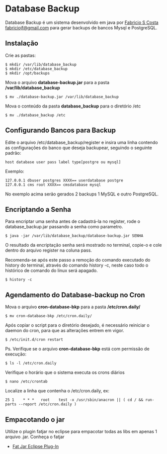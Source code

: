 # Database Backup

Database Backup é um sistema desenvolvido em java por [Fabricio S Costa](http://fabriciojf.com) fabriciojf@gmail.com para gerar backups de bancos Mysql e PostgreSQL. 

## Instalação

Crie as pastas:

```console
$ mkdir /var/lib/database_backup
$ mkdir /etc/database_backup
$ mkdir /opt/backups
```

Mova o arquivo **database-backup.jar** para a pasta **/var/lib/database_backup**

```console
$ mv ./database-backup.jar /var/lib/database_backup
```

Mova o conteúdo da pasta **database_backup** para o  diretório /etc

```console
$ mv ./database_backup /etc
```

## Configurando Bancos para Backup

Edite o arquivo /etc/database_backup/register e insira uma linha contendo as configurações do banco que deseja backupear, seguindo o seguinte padrão:

```
host database user pass label type[postgre ou mysql]
```

Exemplo:

```
127.0.0.1 dbuser postgres XXXX== userdatabase postgre
127.0.0.1 cms root XXXX== cmsdatabase mysql
```

No exemplo acima serão gerados 2 backups 1 MySQL e outro PostgreSQL.

## Encriptando a Senha

Para encriptar uma senha antes de cadastrá-la no register, rode o database_backup.jar passando a senha como parametro.
 
```console
$ java -jar /var/lib/database_backup/database-backup.jar SENHA
```

O resultado da encriptação senha será mostrado no terminal, copie-o e cole dentro do arquivo register na coluna pass.

Recomenda-se após este passo a remoção do comando executado do history do terminal, através do comando history -c, neste caso todo o histórico de comando do linux será apagado.

```console
$ history -c
```

## Agendamento do Database-backup no Cron

Mova o arquivo **cron-database-bkp** para a pasta **/etc/cron.daily/** 

```console
$ mv cron-database-bkp /etc/cron.daily/
```

Após copiar o script para o diretório desejado, é necessário reiniciar o daemon do cron, para que as alterações entrem em vigor.

```console
$ /etc/init.d/cron restart
```

Ps. Verifique se o arquivo **cron-database-bkp** está com permissão de execução:

```console
$ ls -l /etc/cron.daily
```

Verifique o horário que o sistema executa os crons diários

```console
$ nano /etc/crontab
```

Localize a linha que contenha o /etc/cron.daily, ex:

```cron
25 1    * * *   root    test -x /usr/sbin/anacron || ( cd / && run-parts --report /etc/cron.daily )
```

## Empacotando o jar

Utilize o plugin fatjar no eclipse para empacotar todas as libs em apenas 1 arquivo .jar. Conheça o fatjar

* [Fat Jar Eclipse Plug-In](http://fjep.sourceforge.net/)

